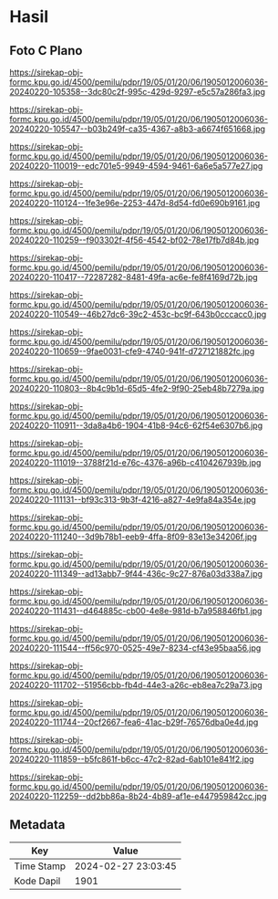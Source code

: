 # Hasil

## Foto C Plano

https://sirekap-obj-formc.kpu.go.id/4500/pemilu/pdpr/19/05/01/20/06/1905012006036-20240220-105358--3dc80c2f-995c-429d-9297-e5c57a286fa3.jpg

https://sirekap-obj-formc.kpu.go.id/4500/pemilu/pdpr/19/05/01/20/06/1905012006036-20240220-105547--b03b249f-ca35-4367-a8b3-a6674f651668.jpg

https://sirekap-obj-formc.kpu.go.id/4500/pemilu/pdpr/19/05/01/20/06/1905012006036-20240220-110019--edc701e5-9949-4594-9461-6a6e5a577e27.jpg

https://sirekap-obj-formc.kpu.go.id/4500/pemilu/pdpr/19/05/01/20/06/1905012006036-20240220-110124--1fe3e96e-2253-447d-8d54-fd0e690b9161.jpg

https://sirekap-obj-formc.kpu.go.id/4500/pemilu/pdpr/19/05/01/20/06/1905012006036-20240220-110259--f903302f-4f56-4542-bf02-78e17fb7d84b.jpg

https://sirekap-obj-formc.kpu.go.id/4500/pemilu/pdpr/19/05/01/20/06/1905012006036-20240220-110417--72287282-8481-49fa-ac6e-fe8f4169d72b.jpg

https://sirekap-obj-formc.kpu.go.id/4500/pemilu/pdpr/19/05/01/20/06/1905012006036-20240220-110549--46b27dc6-39c2-453c-bc9f-643b0cccacc0.jpg

https://sirekap-obj-formc.kpu.go.id/4500/pemilu/pdpr/19/05/01/20/06/1905012006036-20240220-110659--9fae0031-cfe9-4740-941f-d727121882fc.jpg

https://sirekap-obj-formc.kpu.go.id/4500/pemilu/pdpr/19/05/01/20/06/1905012006036-20240220-110803--8b4c9b1d-65d5-4fe2-9f90-25eb48b7279a.jpg

https://sirekap-obj-formc.kpu.go.id/4500/pemilu/pdpr/19/05/01/20/06/1905012006036-20240220-110911--3da8a4b6-1904-41b8-94c6-62f54e6307b6.jpg

https://sirekap-obj-formc.kpu.go.id/4500/pemilu/pdpr/19/05/01/20/06/1905012006036-20240220-111019--3788f21d-e76c-4376-a96b-c4104267939b.jpg

https://sirekap-obj-formc.kpu.go.id/4500/pemilu/pdpr/19/05/01/20/06/1905012006036-20240220-111131--bf93c313-9b3f-4216-a827-4e9fa84a354e.jpg

https://sirekap-obj-formc.kpu.go.id/4500/pemilu/pdpr/19/05/01/20/06/1905012006036-20240220-111240--3d9b78b1-eeb9-4ffa-8f09-83e13e34206f.jpg

https://sirekap-obj-formc.kpu.go.id/4500/pemilu/pdpr/19/05/01/20/06/1905012006036-20240220-111349--ad13abb7-9f44-436c-9c27-876a03d338a7.jpg

https://sirekap-obj-formc.kpu.go.id/4500/pemilu/pdpr/19/05/01/20/06/1905012006036-20240220-111431--d464885c-cb00-4e8e-981d-b7a958846fb1.jpg

https://sirekap-obj-formc.kpu.go.id/4500/pemilu/pdpr/19/05/01/20/06/1905012006036-20240220-111544--ff56c970-0525-49e7-8234-cf43e95baa56.jpg

https://sirekap-obj-formc.kpu.go.id/4500/pemilu/pdpr/19/05/01/20/06/1905012006036-20240220-111702--51956cbb-fb4d-44e3-a26c-eb8ea7c29a73.jpg

https://sirekap-obj-formc.kpu.go.id/4500/pemilu/pdpr/19/05/01/20/06/1905012006036-20240220-111744--20cf2667-fea6-41ac-b29f-76576dba0e4d.jpg

https://sirekap-obj-formc.kpu.go.id/4500/pemilu/pdpr/19/05/01/20/06/1905012006036-20240220-111859--b5fc861f-b6cc-47c2-82ad-6ab101e841f2.jpg

https://sirekap-obj-formc.kpu.go.id/4500/pemilu/pdpr/19/05/01/20/06/1905012006036-20240220-112259--dd2bb86a-8b24-4b89-af1e-e447959842cc.jpg


## Metadata

| Key        | Value               |
| ---------- | ------------------- |
| Time Stamp | 2024-02-27 23:03:45 |
| Kode Dapil | 1901                |



